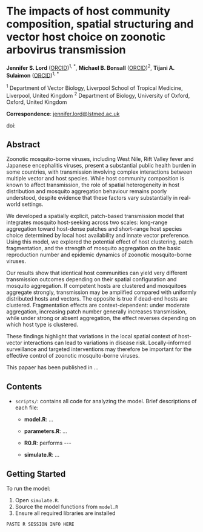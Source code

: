 # The impacts of host community composition, spatial structuring and vector host choice on zoonotic arbovirus transmission

**Jennifer S. Lord** ([ORCID](https://orcid.org/0000-0001-6616-1526))<sup>1, *</sup>, **Michael B. Bonsall** ([ORCID](https://orcid.org/0000-0003-0250-0423))<sup>2</sup>, **Tijani A. Sulaimon** ([ORCID](https://orcid.org/0000-0002-9735-8548))<sup>1, *</sup>

<sup>1</sup> Department of Vector Biology, Liverpool School of Tropical Medicine, Liverpool, United Kingdom 
<sup>2</sup> Department of Biology, University of Oxford, Oxford, United Kingdom  

**Correspondence**: [jennifer.lord@lstmed.ac.uk](mailto:jennifer.lord@lstmed.ac.uk)

doi: 


## Abstract
Zoonotic mosquito-borne viruses, including West Nile, Rift Valley fever and Japanese encephalitis viruses, present a substantial public health burden in some countries, with transmission involving complex interactions between multiple vector and host species. While host community composition is known to affect transmission, the role of spatial heterogeneity in host distribution and mosquito aggregation behaviour remains poorly understood, despite evidence that these factors vary substantially in real-world settings. 

We developed a spatially explicit, patch-based transmission model that integrates mosquito host-seeking across two scales: long-range aggregation toward host-dense patches and short-range host species choice determined by local host availability and innate vector preference. Using this model, we explored the potential effect of host clustering, patch fragmentation, and the strength of mosquito aggregation on the basic reproduction number and epidemic dynamics of zoonotic mosquito-borne viruses.

Our results show that identical host communities can yield very different transmission outcomes depending on their spatial configuration and mosquito aggregation. If competent hosts are clustered and mosquitoes aggregate strongly, transmission may be amplified compared with uniformly distributed hosts and vectors. The opposite is true if dead-end hosts are clustered. Fragmentation effects are context-dependent: under moderate aggregation, increasing patch number generally increases transmission, while under strong or absent aggregation, the effect reverses depending on which host type is clustered.

These findings highlight that variations in the local spatial context of host-vector interactions can lead to variations in disease risk. Locally-informed surveillance and targeted interventions may therefore be important for the effective control of zoonotic mosquito-borne viruses.

This papaer has been published in ...

## Contents
- `scripts/`: contains all code for analyzing the model. Brief descriptions of each file:

  - **model.R**: ...

  - **parameters.R**: ...

  - **R0.R**: performs ---

  - **simulate.R**: ...

## Getting Started
To run the model:  
1. Open `simulate.R`.  
2. Source the model functions from `model.R`
3. Ensure all required libraries are installed

```R
PASTE R SESSION INFO HERE
